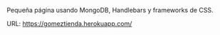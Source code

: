 Pequeña página usando MongoDB, Handlebars y frameworks de CSS.

URL: https://gomeztienda.herokuapp.com/ 
